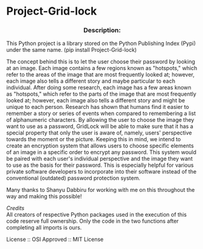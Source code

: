 # Project-Grid-lock

<div align="center"> <h3>Description:</h3></div>
This Python project is a library stored on the Python Publishing Index (Pypi) under the same name. (pip install Project-Grid-lock)

The concept behind this is to let the user choose their password by looking at an image. Each image contains a few regions known as "hotspots," which refer to the areas of the image that are most frequently looked at; however, each image also tells a different story and maybe particular to each individual. After doing some research, each image has a few areas known as "hotspots," which refer to the parts of the image that are most frequently looked at; however, each image also tells a different story and might be unique to each person. Research has shown that humans find it easier to remember a story or series of events when compared to remembering a list of alphanumeric characters.
By allowing the user to choose the image they want to use as a password, GridLock will be able to make sure that it has a special property that only the user is aware of, namely, users' perspective towards the moment or the picture. Keeping this in mind, we intend to create an encryption system that allows users to choose specific elements of an image in a specific order to encrypt any password. This system would be paired with each user's individual perspective and the image they want to use as the basis for their password. This is especially helpful for various private software developers to incorporate into their software instead of the conventional (outdated) password protection system.

Many thanks to Shanyu Dabbiru for working with me on this throughout the way and making this possible!

*Credits*<br>
All creators of respective Python packages used in the execution of this code reserve full ownership. Only the code in the two functions after completing all imports is ours.


License :: OSI Approved :: MIT License
